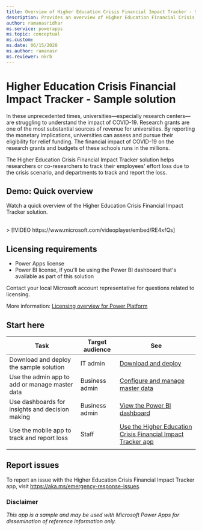 ```yaml
---
title: Overview of Higher Education Crisis Financial Impact Tracker - Sample solution | Microsoft Docs
description: Provides an overview of Higher Education Financial Crisis Impact Tracker - Sample solution.
author: ramanasridhar
ms.service: powerapps
ms.topic: conceptual
ms.custom: 
ms.date: 06/15/2020
ms.author: ramanasr
ms.reviewer: nkrb
---
```


# Higher Education Crisis Financial Impact Tracker - Sample solution

In these unprecedented times<!--Suggested.-->, universities&mdash;especially research centers&mdash;are struggling to understand the impact of COVID-19. Research grants are one of the most substantial sources of revenue for universities. By reporting the monetary implications, universities can assess and pursue their eligibility for relief funding. The financial impact of COVID-19 on the research grants and budgets of these schools runs in the millions.

The Higher Education Crisis Financial Impact Tracker solution helps researchers or co-researchers to track their employees' effort loss<!--note from editor: I don't know what "effort loss" means. Can you provide a brief definition here?--> due to the crisis scenario, and departments to track and report the loss.

## Demo: Quick overview

Watch a quick overview of the Higher Education Crisis Financial Impact Tracker solution.
<!--note from editor: I see that the fictitious employee names in the video are included with sample data for the app. However, the email address format ("Tricia.Potter@email.com") doesn't comply with CELA guidelines, which say to use first name followed by an approved fictitious domain name (e.g. "tricia@contoso.com"). It does look like having just the first name might not work for this content, but is there any way to double-check to make sure that the "email.com" domain is copacetic with CELA? (Please see https://microsoft.sharepoint.com/sites/CELAWeb-Copyrights-Trademarks-And-Patents/sitepages/trademarks-fictitious-names.aspx under **Guidance for using fictitious content** > **Email addresses**.)-->
<br/>
<!--note from editor: Can we create different opening screens for these videos? They all look exactly alike in the beginning; I had to double-check to see whether I was opening the same one each time. -->
> [!VIDEO https://www.microsoft.com/videoplayer/embed/RE4xfQs]

## Licensing requirements

- Power Apps license
- Power BI license, if you'll be using the Power BI dashboard that's available as part of this solution

Contact your local Microsoft account representative for questions related to licensing.

More information: [Licensing overview for Power Platform](https://docs.microsoft.com/power-platform/admin/pricing-billing-skus)

## Start here

|Task|Target audience|See|
|-----|--------|-------|
|Download and deploy the sample solution|IT admin|[Download and deploy](deploy-solution.md)|
|Use the admin app to add or manage master data|Business admin|[Configure and manage master data](configure-data.md)|
|Use dashboards for insights and decision making|Business admin|[View the Power BI dashboard](configure-dashboards.md)|
|Use the mobile app to track and report loss|Staff|[Use the Higher Education Crisis Financial Impact Tracker app](use-mobile-app.md)|
|||

## Report issues 

<!-- For Editor: Need to update the feedback link, work is still in progress -->

To report an issue with the Higher Education Crisis Financial Impact Tracker app, visit <https://aka.ms/emergency-response-issues>.

### Disclaimer

*This app is a sample and may be used with Microsoft Power Apps for dissemination of reference information only.*
